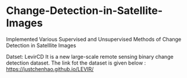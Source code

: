 # Change-Detection-in-Satellite-Images
Implemented Various Supervised and Unsupervised Methods of Change Detection in Satelllite Images

Datset: LevirCD 
It is a new large-scale remote sensing binary change detection dataset.
The link fot the dataset is given below : https://justchenhao.github.io/LEVIR/
